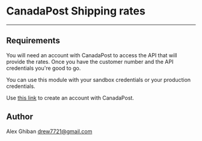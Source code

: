 # CanadaPost Shipping rates
---

## Requirements

You will need an account with CanadaPost to access the API that will provide
the rates. Once you have the customer number and the API credentials you're
good to go.

You can use this module with your sandbox credentials or your production
credentials.

Use [this link](https://sso.epost.ca/sso/lfe/ui/login) to create an account with
CanadaPost.

## Author
Alex Ghiban <drew7721@gmail.com>

